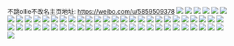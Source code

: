 不跳ollie不改名主页地址: https://weibo.com/u/5859509378 
![](https://wx4.sinaimg.cn/mw2000/006oxU3Mly1h8vntb66kij31sc2dshdt.jpg) 
![](https://wx4.sinaimg.cn/mw2000/006oxU3Mly1h8vntczh8nj30u00u0gw1.jpg) 
![](https://wx4.sinaimg.cn/mw2000/006oxU3Mly1h8bgtuwbcuj32c03404qr.jpg) 
![](https://wx4.sinaimg.cn/mw2000/006oxU3Mly1h4omrx49o4j31sc1sc1kx.jpg) 
![](https://wx4.sinaimg.cn/mw2000/006oxU3Mly1h2yschsy26j32bc2bc4qp.jpg) 
![](https://wx4.sinaimg.cn/mw2000/006oxU3Mly1h2yscq4dyaj32bc2bc1kx.jpg) 
![](https://wx4.sinaimg.cn/mw2000/006oxU3Mly1h2uthqbanrj31hc0u07bm.jpg) 
![](https://wx4.sinaimg.cn/mw2000/006oxU3Mly1h2rmgu83qyj30u012jtev.jpg) 
![](https://wx4.sinaimg.cn/mw2000/006oxU3Mly1h23e7vm1jbj30hp0vh0yd.jpg) 
![](https://wx4.sinaimg.cn/mw2000/006oxU3Mly1h23e7w2er9j30hp0da76l.jpg) 
![](https://wx4.sinaimg.cn/mw2000/006oxU3Mly1h1v9s2j4p7j30u0140k0i.jpg) 
![](https://wx4.sinaimg.cn/mw2000/006oxU3Mly1gz2to5rd4oj30u0190tic.jpg) 
![](https://wx4.sinaimg.cn/mw2000/006oxU3Mly1gwsa142ppmj30u00u044i.jpg) 
![](https://wx4.sinaimg.cn/mw2000/006oxU3Mly1gwsa14rhisj30u00u0afy.jpg) 
![](https://wx4.sinaimg.cn/mw2000/006oxU3Mly1gvobzfzkwhj6340340qv802.jpg) 
![](https://wx4.sinaimg.cn/mw2000/006oxU3Mly1gtk52fe58zj32bg340u0z.jpg) 
![](https://wx4.sinaimg.cn/mw2000/006oxU3Mly1gtk52h6mc0j32am340e83.jpg) 
![](https://wx4.sinaimg.cn/mw2000/006oxU3Mly1gtk52irn8bj32as340b2b.jpg) 
![](https://wx4.sinaimg.cn/mw2000/006oxU3Mly1gtk52li9m0j32b6340x6r.jpg) 
![](https://wx4.sinaimg.cn/mw2000/006oxU3Mly1gtk52myzmmj32az3407wj.jpg) 
![](https://wx4.sinaimg.cn/mw2000/006oxU3Mly1gq6pkvo99ej3340340b2i.jpg) 
![](https://wx4.sinaimg.cn/mw2000/006oxU3Mly1gonwkzhaqtj30u00u042h.jpg) 
![](https://wx4.sinaimg.cn/mw2000/006oxU3Mly1gonwkz18f6j30u00u0ad3.jpg) 
![](https://wx4.sinaimg.cn/mw2000/006oxU3Mly1gmxlxt65jfj30u01o049o.jpg) 
![](https://wx4.sinaimg.cn/mw2000/006oxU3Mly1gmf6cql27kj30u00u0wkb.jpg) 
![](https://wx4.sinaimg.cn/mw2000/006oxU3Mly1gl902yh3boj31400u0ae1.jpg) 
![](https://wx4.sinaimg.cn/mw2000/006oxU3Mly1gl902ze3yyj30tz0xiq6a.jpg) 
![](https://wx4.sinaimg.cn/mw2000/006oxU3Mly1gl902zyt0fj30u0140775.jpg) 
![](https://wx4.sinaimg.cn/mw2000/006oxU3Mly1giniclrcboj30u00u0tdn.jpg) 
![](https://wx4.sinaimg.cn/mw2000/006oxU3Mly1ginickl49nj30u00u0jvl.jpg) 
![](https://wx4.sinaimg.cn/mw2000/006oxU3Mly1giibueyznaj30u00u0q5l.jpg) 
![](https://wx4.sinaimg.cn/mw2000/006oxU3Mly1giibufjf6xj30u00u0q77.jpg) 
![](https://wx4.sinaimg.cn/mw2000/006oxU3Mly1giibug27e3j30u00u0juk.jpg) 
![](https://wx4.sinaimg.cn/mw2000/006oxU3Mly1gifq0wqprmj32bc2bc4qs.jpg) 
![](https://wx4.sinaimg.cn/mw2000/006oxU3Mly1gifq0xy10rj30u00u0wu7.jpg) 
![](https://wx4.sinaimg.cn/mw2000/006oxU3Mly1gideki5linj30u00u00vv.jpg) 
![](https://wx4.sinaimg.cn/mw2000/006oxU3Mly1gidekisspsj30u00u0n14.jpg) 
![](https://wx4.sinaimg.cn/mw2000/006oxU3Mly1gh7rbmfb82j30u00v1jw2.jpg) 
![](https://wx4.sinaimg.cn/mw2000/006oxU3Mly1gglyjz9298j30u0140jzf.jpg) 
![](https://wx4.sinaimg.cn/mw2000/006oxU3Mly1gglyk3z7fvj31400u010d.jpg) 
![](https://wx4.sinaimg.cn/mw2000/006oxU3Mly1gglyk8034dj31400u0dpd.jpg) 
![](https://wx4.sinaimg.cn/mw2000/006oxU3Mly1ggdqadttl7j30u01o07a5.jpg) 
![](https://wx4.sinaimg.cn/mw2000/006oxU3Mly1gg9vpc86vbj30u0140n3v.jpg) 
![](https://wx4.sinaimg.cn/mw2000/006oxU3Mly1gg9vpcpdqnj30u0140agt.jpg) 
![](https://wx4.sinaimg.cn/mw2000/006oxU3Mly1gg5xwtinbfj32bc2bc1l1.jpg) 
![](https://wx4.sinaimg.cn/mw2000/006oxU3Mly1gg5xwxap22j32bc334x6u.jpg) 
![](https://wx4.sinaimg.cn/mw2000/006oxU3Mly1gg5xx0p74ej32bc2bcu11.jpg) 
![](https://wx4.sinaimg.cn/mw2000/006oxU3Mly1gg5xx4pjxaj32bc2bc1l2.jpg) 
![](https://wx4.sinaimg.cn/mw2000/006oxU3Mly1gg5xx7ujtwj32bc2bc4qt.jpg) 
![](https://wx4.sinaimg.cn/mw2000/006oxU3Mly1gg5xxawi1lj32bc2bcx6s.jpg) 
![](https://wx4.sinaimg.cn/mw2000/006oxU3Mly1gg5xxezlbhj32bc2bchdy.jpg) 
![](https://wx4.sinaimg.cn/mw2000/006oxU3Mly1gg5xxkm54oj32bc2bcb2f.jpg) 
![](https://wx4.sinaimg.cn/mw2000/006oxU3Mly1gg5xxoth1ij32bc2bcu12.jpg) 
![](https://wx4.sinaimg.cn/mw2000/006oxU3Mly1gfzr1i2shfj30u00u0agw.jpg) 
![](https://wx4.sinaimg.cn/mw2000/006oxU3Mly1gfxclbac5kj30u0118wl4.jpg) 
![](https://wx4.sinaimg.cn/mw2000/006oxU3Mly1gfxclbyzyej30u00u0jyy.jpg) 
![](https://wx4.sinaimg.cn/mw2000/006oxU3Mly1gfxclcjkjmj30u0148dlk.jpg) 
